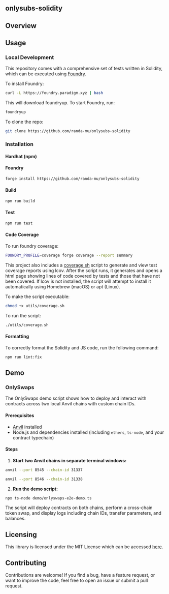 ## onlysubs-solidity

## Overview

## Usage

### Local Development

This repository comes with a comprehensive set of tests written in Solidity, which can be executed using [Foundry](https://getfoundry.sh/).

To install Foundry:

```sh
curl -L https://foundry.paradigm.xyz | bash
```

This will download foundryup. To start Foundry, run:

```sh
foundryup
```

To clone the repo:

```sh
git clone https://github.com/randa-mu/onlysubs-solidity
```

### Installation

#### Hardhat (npm)

#### Foundry

```bash
forge install https://github.com/randa-mu/onlysubs-solidity
```

#### Build
```bash
npm run build
```

#### Test
```bash
npm run test
```

#### Code Coverage

To run foundry coverage:
```bash
FOUNDRY_PROFILE=coverage forge coverage --report summary
```

This project also includes a [coverage.sh](utils/coverage.sh) script to generate and view test coverage reports using lcov. After the script runs, it generates and opens a html page showing lines of code covered by tests and those that have not been covered. If lcov is not installed, the script will attempt to install it automatically using Homebrew (macOS) or apt (Linux).

To make the script executable:
```bash
chmod +x utils/coverage.sh
```

To run the script:
```bash
./utils/coverage.sh
```


#### Formatting

To correctly format the Solidity and JS code, run the following command:

```bash
npm run lint:fix
```

## Demo

### OnlySwaps

The OnlySwaps demo script shows how to deploy and interact with contracts across two local Anvil chains with custom chain IDs.

#### Prerequisites

* [Anvil](https://github.com/foundry-rs/foundry) installed
* Node.js and dependencies installed (including `ethers`, `ts-node`, and your contract typechain)

#### Steps

1. **Start two Anvil chains in separate terminal windows:**

```bash
anvil --port 8545 --chain-id 31337
```

```bash
anvil --port 8546 --chain-id 31338
```

2. **Run the demo script:**

```bash
npx ts-node demo/onlyswaps-e2e-demo.ts
```

The script will deploy contracts on both chains, perform a cross-chain token swap, and display logs including chain IDs, transfer parameters, and balances.


## Licensing

This library is licensed under the MIT License which can be accessed [here](LICENSE).

## Contributing

Contributions are welcome! If you find a bug, have a feature request, or want to improve the code, feel free to open an issue or submit a pull request.
